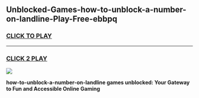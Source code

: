 
## Unblocked-Games-how-to-unblock-a-number-on-landline-Play-Free-ebbpq
<h3>
<a href="https://premium76.site?title=how-to-unblock-a-number-on-landline&ref=18A1">CLICK TO PLAY</a></h3>
<hr>

<h3>
<a href="https://premium76.site?title=how-to-unblock-a-number-on-landline&ref=18A1">CLICK 2 PLAY</a>
  
</h3>

<a href="https://premium76.site?title=how-to-unblock-a-number-on-landline&ref=18A1"><img src="https://clearcache.store/games.png"></a>


**how-to-unblock-a-number-on-landline games unblocked: Your Gateway to Fun and Accessible Online Gaming**
